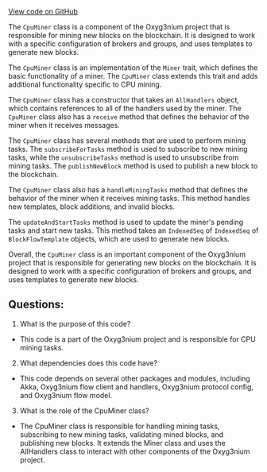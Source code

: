 [View code on GitHub](https://github.com/oxyg3nium/oxyg3nium/flow/src/main/scala/org/oxyg3nium/flow/mining/CpuMiner.scala)

The `CpuMiner` class is a component of the Oxyg3nium project that is responsible for mining new blocks on the blockchain. It is designed to work with a specific configuration of brokers and groups, and uses templates to generate new blocks. 

The `CpuMiner` class is an implementation of the `Miner` trait, which defines the basic functionality of a miner. The `CpuMiner` class extends this trait and adds additional functionality specific to CPU mining. 

The `CpuMiner` class has a constructor that takes an `AllHandlers` object, which contains references to all of the handlers used by the miner. The `CpuMiner` class also has a `receive` method that defines the behavior of the miner when it receives messages. 

The `CpuMiner` class has several methods that are used to perform mining tasks. The `subscribeForTasks` method is used to subscribe to new mining tasks, while the `unsubscribeTasks` method is used to unsubscribe from mining tasks. The `publishNewBlock` method is used to publish a new block to the blockchain. 

The `CpuMiner` class also has a `handleMiningTasks` method that defines the behavior of the miner when it receives mining tasks. This method handles new templates, block additions, and invalid blocks. 

The `updateAndStartTasks` method is used to update the miner's pending tasks and start new tasks. This method takes an `IndexedSeq` of `IndexedSeq` of `BlockFlowTemplate` objects, which are used to generate new blocks. 

Overall, the `CpuMiner` class is an important component of the Oxyg3nium project that is responsible for generating new blocks on the blockchain. It is designed to work with a specific configuration of brokers and groups, and uses templates to generate new blocks.
## Questions: 
 1. What is the purpose of this code?
- This code is a part of the Oxyg3nium project and is responsible for CPU mining tasks.

2. What dependencies does this code have?
- This code depends on several other packages and modules, including Akka, Oxyg3nium flow client and handlers, Oxyg3nium protocol config, and Oxyg3nium flow model.

3. What is the role of the CpuMiner class?
- The CpuMiner class is responsible for handling mining tasks, subscribing to new mining tasks, validating mined blocks, and publishing new blocks. It extends the Miner class and uses the AllHandlers class to interact with other components of the Oxyg3nium project.